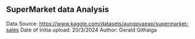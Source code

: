 ##  SuperMarket data Analysis
Data Source: https://www.kaggle.com/datasets/aungpyaeap/supermarket-sales
Date of Initia upload: 20/3/2024
Author: Gerald Githaiga
